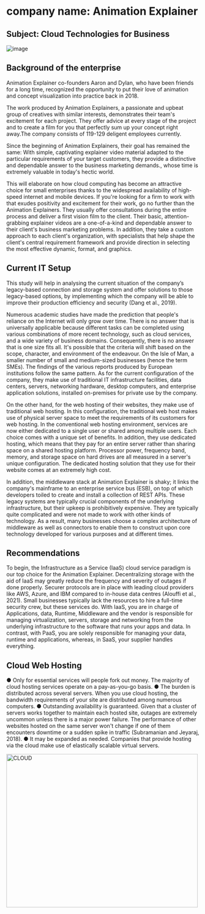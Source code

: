# company name: Animation Explainer

## Subject: Cloud Technologies for Business






![image](https://user-images.githubusercontent.com/116579865/206084466-58d2441c-5ecd-4b72-b880-b35602d28da6.png)


## Background of the enterprise


Animation Explainer co-founders Aaron and Dylan, who have been friends for a long time, recognized the
opportunity to put their love of animation and concept visualization into practice back in 2018.

The work produced by Animation Explainers, a passionate and upbeat group of creatives with similar 
interests, demonstrates their team's excitement for each project. They offer advice at every stage
of the project and to create a film for you that perfectly sum up your concept right away.The company
consists of 119-129 deligent employees currently.

Since the beginning of Animation Explainers, their goal has remained the same: With simple,
captivating explainer video material adapted to the particular requirements of your target customers,
they provide a distinctive and dependable answer to the business marketing demands.,
whose time is extremely valuable in today's hectic world. 

This will elaborate on how cloud computing has become an attractive choice for small enterprises thanks
to the widespread availability of high-speed internet and mobile devices. If you're looking for a firm 
to work with that exudes positivity and excitement for their work, go no further than the Animation
Explainers. They usually offer consultations during the entire process and deliver a first vision film to
the client.
Their basic, attention-grabbing explainer videos are a one-of-a-kind and dependable answer to their
client's business marketing problems. In addition, they take a custom approach to each client's
organization, with specialists that help shape the client's central requirement framework and provide
direction in selecting the most effective dynamic, format, and graphics.


## Current IT Setup

This study will help in analysing the current situation of the company’s legacy-based connection and
storage system and offer solutions to those legacy-based options, by implementing which the company will
be able to improve their production efficiency and security (Dang et al., 2019). 

Numerous academic studies have made the prediction that people's reliance on the Internet will only grow
over time. There is no answer that is universally applicable because different tasks can be completed
using various combinations of more recent technology, such as cloud services, and a wide variety of 
business domains. Consequently, there is no answer that is one size fits all. It's possible that the 
criteria will shift based on the scope, character, and environment of the endeavour. On the Isle of Man, 
a smaller number of small and medium-sized businesses (hence the term SMEs). The findings of the various 
reports produced by European institutions follow the same pattern. As for the current configuration of the 
company, they make use of traditional IT infrastructure facilities, data centers, servers, networking 
hardware, desktop computers, and enterprise application solutions, installed on-premises for private use 
by the company.
 
On the other hand, for the web hosting of their websites, they make use of traditional web hosting. In 
this configuration, the traditional web host makes use of physical server space to meet the requirements 
of its customers for web hosting. In the conventional web hosting environment, services are now either 
dedicated to a single user or shared among multiple users. Each choice comes with a unique set of benefits.
In addition, they use dedicated hosting, which means that they pay for an entire server rather than 
sharing space on a shared hosting platform. Processor power, frequency band, memory, and storage space on 
hard drives are all measured in a server's unique configuration. The dedicated hosting solution that they
use for their website comes at an extremely high cost. 

In addition, the middleware stack at Animation Explainer is shaky; it links the company's mainframe to an 
enterprise service bus (ESB), on top of which developers toiled to create and install a collection of REST
APIs. These legacy systems are typically crucial components of the underlying infrastructure, but their 
upkeep is prohibitively expensive. They are typically quite complicated and were not made to work with 
other kinds of technology. As a result, many businesses choose a complex architecture of middleware as 
well as connectors to enable them to construct upon core technology developed for various purposes and at
different times.

## Recommendations 

To begin, the Infrastructure as a Service (IaaS) cloud service paradigm is our top choice for the 
Animation Explainer. Decentralizing storage with the aid of IaaS may greatly reduce the frequency and 
severity of outages if done properly. Securer protocols are in place with leading cloud providers like 
AWS, Azure, and IBM compared to in-house data centres (Alouffi et al., 2021). Small businesses typically
lack the resources to hire a full-time security crew, but these services do. With IaaS, you are in charge
of Applications, data, Runtime, Middleware and the vendor is responsible for managing virtualization, 
servers, storage and networking from the underlying infrastructure to the software that runs your apps
and data. In contrast, with PaaS, you are solely responsible for managing your data, runtime and 
applications, whereas, in SaaS, your supplier handles everything.

## Cloud Web Hosting
●	Only for essential services will people fork out money. The majority of cloud hosting services
     operate on a pay-as-you-go basis.
●	The burden is distributed across several servers. When you use cloud hosting, the bandwidth 
     requirements of your site are distributed among numerous computers.
●	Outstanding availability is guaranteed. Given that a cluster of servers works together to maintain 
     each hosted site, outages are extremely uncommon unless there is a major power failure. The 
     performance of other websites hosted on the same server won't change if one of them encounters 
     downtime or a sudden spike in traffic (Subramanian and Jeyaraj, 2018).
●	It may be expanded as needed. Companies that provide hosting via the cloud make use of elastically 
     scalable virtual servers.



<img width="500" height="400" alt="CLOUD" src="https://user-images.githubusercontent.com/116579865/205097554-596f0b93-79ee-47d6-ade1-e90b7aafae59.png">








